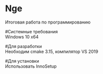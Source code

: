 # Nge  
Итоговая работа по программированию  

#Системные требования  
Windows 10 x64

#Для разработки  
Необходим cmake 3.15, компилятор VS 2019

#Для установки  
Использовать InnoSetup

